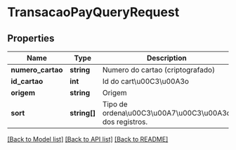 # TransacaoPayQueryRequest

## Properties
Name | Type | Description | Notes
------------ | ------------- | ------------- | -------------
**numero_cartao** | **string** | Numero do cartao (criptografado) | [optional] 
**id_cartao** | **int** | Id do cart\u00C3\u00A3o | [optional] 
**origem** | **string** | Origem | [optional] 
**sort** | **string[]** | Tipo de ordena\u00C3\u00A7\u00C3\u00A3o dos registros. | [optional] 

[[Back to Model list]](../README.md#documentation-for-models) [[Back to API list]](../README.md#documentation-for-api-endpoints) [[Back to README]](../README.md)


